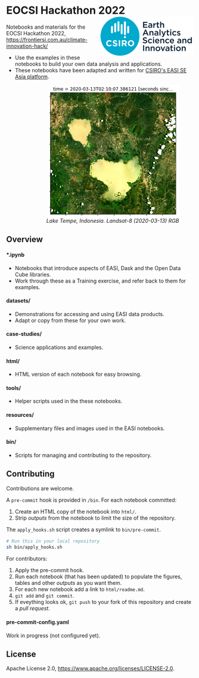 # EOCSI Hackathon 2022 <img align="right" src="resources/csiro_easi_logo.png">

Notebooks and materials for the EOCSI Hackathon 2022, https://frontiersi.com.au/climate-innovation-hack/

- Use the examples in these notebooks to build your own data analysis and applications.
- These notebooks have been adapted and written for [CSIRO's EASI SE Asia
platform](https://research.csiro.au/cceo/building-new-earth-observation-capabilities-in-the-south-east-asian-region/).

<figure align="right">
    <img src="resources/lake-tempe-landsat-rgb.png">
    <figcaption><i>Lake Tempe, Indonesia. Landsat-8 (2020-03-13) RGB</i></figcaption>
</figure>

## Overview

#### *.ipynb

- Notebooks that introduce aspects of EASI, Dask and the Open Data Cube libraries.
- Work through these as a Training exercise, and refer back to them for examples.

#### datasets/
- Demonstrations for accessing and using EASI data products.
- Adapt or copy from these for your own work.

#### case-studies/
- Science applications and examples.

#### html/
- HTML version of each notebook for easy browsing.

#### tools/
- Helper scripts used in the these notebooks.

#### resources/

- Supplementary files and images used in the EASI notebooks.

#### bin/

- Scripts for managing and contributing to the repository.

## Contributing

Contributions are welcome.

A `pre-commit` hook is provided in `/bin`. For each notebook committed:

1. Create an HTML copy of the notebook into `html/`.
1. Strip *outputs* from the notebook to limit the size of the repository.

The `apply_hooks.sh` script creates a symlink to `bin/pre-commit`.

```bash
# Run this in your local repository
sh bin/apply_hooks.sh
```

For contributors:

1. Apply the pre-commit hook.
1. Run each notebook (that has been updated) to populate the figures, tables and other *outputs* as you want them.
1. For each new notebook add a link to `html/readme.md`.
1. `git add` and `git commit`.
1. If eveything looks ok, `git push` to your fork of this repository and create a *pull request*.

#### pre-commit-config.yaml
Work in progress (not configured yet).


## License

Apache License 2.0, <https://www.apache.org/licenses/LICENSE-2.0>.
